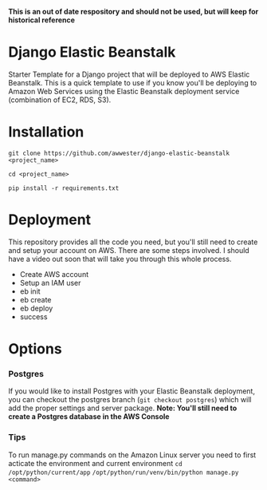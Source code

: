 **This is an out of date respository and should not be used, but will keep for historical reference**

# Django Elastic Beanstalk
Starter Template for a Django project that will be deployed to AWS Elastic Beanstalk.
This is a quick template to use if you know you'll be deploying to Amazon Web Services using the Elastic Beanstalk deployment service (combination of EC2, RDS, S3).

# Installation
`git clone https://github.com/awwester/django-elastic-beanstalk <project_name>`

`cd <project_name>`

`pip install -r requirements.txt`

# Deployment
This repository provides all the code you need, but you'll still need to create
and setup your account on AWS. There are some steps involved. I should have a video
out soon that will take you through this whole process.

- Create AWS account
- Setup an IAM user
- eb init
- eb create
- eb deploy
- success

# Options

### Postgres
If you would like to install Postgres with your Elastic Beanstalk deployment, you
can checkout the postgres branch (`git checkout postgres`) which will add the proper settings and server package. **Note: You'll still need to create a Postgres database in the AWS Console**

### Tips
To run manage.py commands on the Amazon Linux server you need to first acticate the environment and current environment
`cd /opt/python/current/app`
`/opt/python/run/venv/bin/python manage.py <command>`
